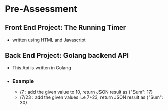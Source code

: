 # Pre-Assessment

## Front End Project: The Running Timer
  - written using HTML and Javascript
## Back End Project: Golang backend API 
 - This Api is written in Golang
 - ### Example
   - /7 : add the given value to 10, return JSON result as {"Sum": 17}
   - /7/23 : add the given values i..e 7+23, return JSON result as {"Sum": 30}